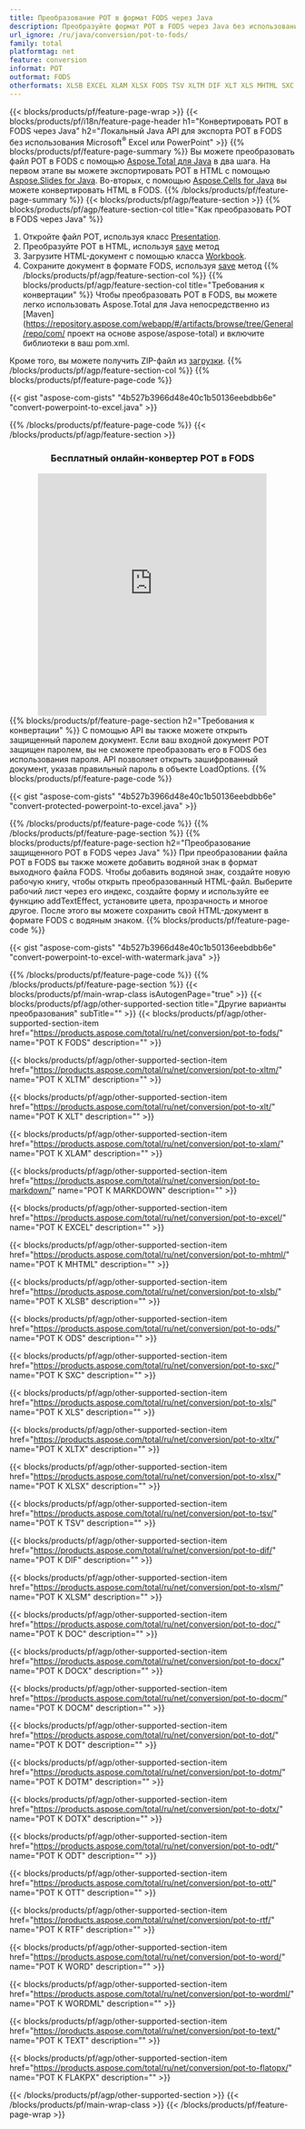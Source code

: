 ```yaml
---
title: Преобразование POT в формат FODS через Java
description: Преобразуйте формат POT в FODS через Java без использования Microsoft Excel или PowerPoint.
url_ignore: /ru/java/conversion/pot-to-fods/
family: total
platformtag: net
feature: conversion
informat: POT
outformat: FODS
otherformats: XLSB EXCEL XLAM XLSX FODS TSV XLTM DIF XLT XLS MHTML SXC XLTX MARKDOWN XLSM ODS DOC DOCX DOCM DOT DOTM DOTX ODT OTT RTF WORD WORDML TEXT FLATOPX
---
```

{{< blocks/products/pf/feature-page-wrap >}}
{{< blocks/products/pf/i18n/feature-page-header h1="Конвертировать POT в FODS через Java" h2="Локальный Java API для экспорта POT в FODS без использования Microsoft<sup>&reg;</sup> Excel или PowerPoint" >}}
{{% blocks/products/pf/feature-page-summary %}}
Вы можете преобразовать файл POT в FODS с помощью [Aspose.Total для Java](https://products.aspose.com/total/java/) в два шага. На первом этапе вы можете экспортировать POT в HTML с помощью [Aspose.Slides for Java](https://products.aspose.com/slides/java/). Во-вторых, с помощью [Aspose.Cells for Java](https://products.aspose.com/cells/java/) вы можете конвертировать HTML в FODS.
{{% /blocks/products/pf/feature-page-summary  %}}
{{< blocks/products/pf/agp/feature-section >}}
{{% blocks/products/pf/agp/feature-section-col title="Как преобразовать POT в FODS через Java" %}}
1. Откройте файл POT, используя класс [Presentation](https://reference.aspose.com/slides/java/com.aspose.slides/Presentation).
2. Преобразуйте POT в HTML, используя [save](https://reference.aspose.com/slides/java/com.aspose.slides/Presentation#save-java.lang.String-int-com.aspose.slides.ISaveOptions-) метод
3. Загрузите HTML-документ с помощью класса [Workbook](https://reference.aspose.com/cells/java/com.aspose.cells/Workbook).
4. Сохраните документ в формате FODS, используя [save](https://reference.aspose.com/cells/java/com.aspose.cells/workbook#save(java.lang.String,%20com.aspose.cells.SaveOptions)) метод
{{% /blocks/products/pf/agp/feature-section-col %}}
{{% blocks/products/pf/agp/feature-section-col title="Требования к конвертации" %}}
Чтобы преобразовать POT в FODS, вы можете легко использовать Aspose.Total для Java непосредственно из [Maven](https://repository.aspose.com/webapp/#/artifacts/browse/tree/General/repo/com/ проект на основе aspose/aspose-total) и включите библиотеки в ваш pom.xml.

Кроме того, вы можете получить ZIP-файл из [загрузки](https://releases.aspose.com/total/java).
{{% /blocks/products/pf/agp/feature-section-col %}}
{{% blocks/products/pf/feature-page-code %}}

{{< gist "aspose-com-gists" "4b527b3966d48e40c1b50136eebdbb6e" "convert-powerpoint-to-excel.java" >}}


{{% /blocks/products/pf/feature-page-code %}}
{{< /blocks/products/pf/agp/feature-section >}}
<div class="container-fluid agp-content bg-white aboutfile box-1 vh100 section nopbtm">
<div class=container>
<div class=row>
<div class="demobox tc col-md-12 padding-0" align="center">

<h3>Бесплатный онлайн-конвертер POT в FODS</h3>

<iframe style="border: none; height: 426px;" scrolling="no" src="https://total-conversion-app-65z5r2lp.qa.k8s.dynabic.com/?to=fods&from=pot" id="child-iframe" width="80%"></iframe>

</div></div>
</div></div>
{{% blocks/products/pf/feature-page-section  h2="Требования к конвертации" %}}
С помощью API вы также можете открыть защищенный паролем документ. Если ваш входной документ POT защищен паролем, вы не сможете преобразовать его в FODS без использования пароля. API позволяет открыть зашифрованный документ, указав правильный пароль в объекте LoadOptions.  
{{% blocks/products/pf/feature-page-code %}}

{{< gist "aspose-com-gists" "4b527b3966d48e40c1b50136eebdbb6e" "convert-protected-powerpoint-to-excel.java" >}}

{{% /blocks/products/pf/feature-page-code  %}}
{{% /blocks/products/pf/feature-page-section %}}
{{% blocks/products/pf/feature-page-section  h2="Преобразование защищенного POT в FODS через Java" %}}
При преобразовании файла POT в FODS вы также можете добавить водяной знак в формат выходного файла FODS. Чтобы добавить водяной знак, создайте новую рабочую книгу, чтобы открыть преобразованный HTML-файл. Выберите рабочий лист через его индекс, создайте форму и используйте ее функцию addTextEffect, установите цвета, прозрачность и многое другое. После этого вы можете сохранить свой HTML-документ в формате FODS с водяным знаком. 
{{% blocks/products/pf/feature-page-code %}}

{{< gist "aspose-com-gists" "4b527b3966d48e40c1b50136eebdbb6e" "convert-powerpoint-to-excel-with-watermark.java" >}}

{{% /blocks/products/pf/feature-page-code  %}}
{{% /blocks/products/pf/feature-page-section %}}
{{< blocks/products/pf/main-wrap-class isAutogenPage="true" >}}
{{< blocks/products/pf/agp/other-supported-section title="Другие варианты преобразования" subTitle="" >}}
{{< blocks/products/pf/agp/other-supported-section-item href="https://products.aspose.com/total/ru/net/conversion/pot-to-fods/" name="POT К FODS" description="" >}}

{{< blocks/products/pf/agp/other-supported-section-item href="https://products.aspose.com/total/ru/net/conversion/pot-to-xltm/" name="POT К XLTM" description="" >}}

{{< blocks/products/pf/agp/other-supported-section-item href="https://products.aspose.com/total/ru/net/conversion/pot-to-xlt/" name="POT К XLT" description="" >}}

{{< blocks/products/pf/agp/other-supported-section-item href="https://products.aspose.com/total/ru/net/conversion/pot-to-xlam/" name="POT К XLAM" description="" >}}

{{< blocks/products/pf/agp/other-supported-section-item href="https://products.aspose.com/total/ru/net/conversion/pot-to-markdown/" name="POT К MARKDOWN" description="" >}}

{{< blocks/products/pf/agp/other-supported-section-item href="https://products.aspose.com/total/ru/net/conversion/pot-to-excel/" name="POT К EXCEL" description="" >}}

{{< blocks/products/pf/agp/other-supported-section-item href="https://products.aspose.com/total/ru/net/conversion/pot-to-mhtml/" name="POT К MHTML" description="" >}}

{{< blocks/products/pf/agp/other-supported-section-item href="https://products.aspose.com/total/ru/net/conversion/pot-to-xlsb/" name="POT К XLSB" description="" >}}

{{< blocks/products/pf/agp/other-supported-section-item href="https://products.aspose.com/total/ru/net/conversion/pot-to-ods/" name="POT К ODS" description="" >}}

{{< blocks/products/pf/agp/other-supported-section-item href="https://products.aspose.com/total/ru/net/conversion/pot-to-sxc/" name="POT К SXC" description="" >}}

{{< blocks/products/pf/agp/other-supported-section-item href="https://products.aspose.com/total/ru/net/conversion/pot-to-xls/" name="POT К XLS" description="" >}}

{{< blocks/products/pf/agp/other-supported-section-item href="https://products.aspose.com/total/ru/net/conversion/pot-to-xltx/" name="POT К XLTX" description="" >}}

{{< blocks/products/pf/agp/other-supported-section-item href="https://products.aspose.com/total/ru/net/conversion/pot-to-xlsx/" name="POT К XLSX" description="" >}}

{{< blocks/products/pf/agp/other-supported-section-item href="https://products.aspose.com/total/ru/net/conversion/pot-to-tsv/" name="POT К TSV" description="" >}}

{{< blocks/products/pf/agp/other-supported-section-item href="https://products.aspose.com/total/ru/net/conversion/pot-to-dif/" name="POT К DIF" description="" >}}

{{< blocks/products/pf/agp/other-supported-section-item href="https://products.aspose.com/total/ru/net/conversion/pot-to-xlsm/" name="POT К XLSM" description="" >}}

{{< blocks/products/pf/agp/other-supported-section-item href="https://products.aspose.com/total/ru/net/conversion/pot-to-doc/" name="POT К DOC" description="" >}}

{{< blocks/products/pf/agp/other-supported-section-item href="https://products.aspose.com/total/ru/net/conversion/pot-to-docx/" name="POT К DOCX" description="" >}}

{{< blocks/products/pf/agp/other-supported-section-item href="https://products.aspose.com/total/ru/net/conversion/pot-to-docm/" name="POT К DOCM" description="" >}}

{{< blocks/products/pf/agp/other-supported-section-item href="https://products.aspose.com/total/ru/net/conversion/pot-to-dot/" name="POT К DOT" description="" >}}

{{< blocks/products/pf/agp/other-supported-section-item href="https://products.aspose.com/total/ru/net/conversion/pot-to-dotm/" name="POT К DOTM" description="" >}}

{{< blocks/products/pf/agp/other-supported-section-item href="https://products.aspose.com/total/ru/net/conversion/pot-to-dotx/" name="POT К DOTX" description="" >}}

{{< blocks/products/pf/agp/other-supported-section-item href="https://products.aspose.com/total/ru/net/conversion/pot-to-odt/" name="POT К ODT" description="" >}}

{{< blocks/products/pf/agp/other-supported-section-item href="https://products.aspose.com/total/ru/net/conversion/pot-to-ott/" name="POT К OTT" description="" >}}

{{< blocks/products/pf/agp/other-supported-section-item href="https://products.aspose.com/total/ru/net/conversion/pot-to-rtf/" name="POT К RTF" description="" >}}

{{< blocks/products/pf/agp/other-supported-section-item href="https://products.aspose.com/total/ru/net/conversion/pot-to-word/" name="POT К WORD" description="" >}}

{{< blocks/products/pf/agp/other-supported-section-item href="https://products.aspose.com/total/ru/net/conversion/pot-to-wordml/" name="POT К WORDML" description="" >}}

{{< blocks/products/pf/agp/other-supported-section-item href="https://products.aspose.com/total/ru/net/conversion/pot-to-text/" name="POT К TEXT" description="" >}}

{{< blocks/products/pf/agp/other-supported-section-item href="https://products.aspose.com/total/ru/net/conversion/pot-to-flatopx/" name="POT К FLAКPX" description="" >}}


{{< /blocks/products/pf/agp/other-supported-section >}}
{{< /blocks/products/pf/main-wrap-class >}}
{{< /blocks/products/pf/feature-page-wrap >}}